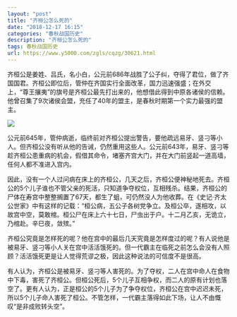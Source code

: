 ```yaml
---
layout: "post"
title: "齐桓公怎么死的"
date: "2018-12-17 16:15"
categories: "春秋战国历史"
description: "齐桓公怎么死的"
tags: 春秋战国历史
url: https://www.y5000.com/zgls/cqzg/30621.html
---
```






齐桓公是姜姓、吕氏，名小白，公元前686年战胜了公子纠，夺得了君位，做了齐国国君。齐桓公即位后，管仲在齐国实行全面改革，国力迅速强盛；在外交上，“尊王攘夷”的旗号是齐桓公最先打出来的，他想借此得到中原各诸侯的信赖。他曾召集了9次诸侯会盟，充任了40年的盟主，是春秋时期第一个实力最强的盟主。

![](https://img.y5000.com/uploads/allimg/180604/8-1P6041122092G.jpg)

公元前645年，管仲病逝，临终前对齐桓公提出警告，要他疏远易牙、竖刁等小人。但齐桓公没有听从他的告诫，仍然重用这些人。公元前643年，易牙、竖刁等趁齐桓公患重病的机会，假借其命令，堵塞齐宫大门，并在大门前竖起一道高墙，任何人都不准进入宫内。

因此，没有一个人过问病在床上的齐桓公，几天之后，齐桓公便神秘地死去。齐桓公的5个儿子谁也不管父亲的死活，只知道争夺权位，互相残杀。结果，齐桓公的尸体在寿宫中整整搁置了67天，都生了蛆，可仍然没人为他收葬。在《史记·齐太公世家》中有这样的记载：“桓公病，五公子各树党争立。及桓公卒，遂相攻，以故宫中空，莫敢棺。桓公尸在床上六十七日，尸虫出于户。十二月乙亥，无诡立，乃棺赴。辛巳夜，敛殡。”

齐桓公究竟是怎样死的呢？他在宫中的最后几天究竟是怎样度过的呢？有人说他是被易牙、竖刁等小人关在宫中活活饿死的。但一代霸主在临死之前怎么会没有人照顾？活活饿死更是让人觉得荒谬之极，因此这种说法的可信度不是很高。

有人认为，齐桓公是被易牙、竖刁等人害死的。为了夺权，二人在宫中命人在食物中下毒，害死了齐桓公。但桓公死后，5个儿子互相争权，而二人的原有计划也落空了。更有人认为，正是桓公的5个儿子为了争夺权位，齐桓公在宫中迟迟未死，所以5个儿子命人害死了桓公。不管怎样，一代霸主落得如此下场，让人不由慨叹“是非成败转头空”。
